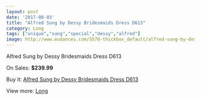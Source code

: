 ```yaml
---
layout: post
date: '2017-08-03'
title: "Alfred Sung by Dessy Bridesmaids Dress D613"
category: Long
tags: ["unique","sung","special","dessy","alfred"]
image: http://www.eudances.com/5578-thickbox_default/alfred-sung-by-dessy-bridesmaids-dress-d613.jpg
---
```

Alfred Sung by Dessy Bridesmaids Dress D613

On Sales: **$239.99**
<a href="https://www.eudances.com/en/long/1923-alfred-sung-by-dessy-bridesmaids-dress-d613.html"><amp-img layout="responsive" width="600" height="600" src="//www.eudances.com/5578-thickbox_default/alfred-sung-by-dessy-bridesmaids-dress-d613.jpg" alt="Alfred Sung by Dessy Bridesmaids Dress D613 0" /></a>
<a href="https://www.eudances.com/en/long/1923-alfred-sung-by-dessy-bridesmaids-dress-d613.html"><amp-img layout="responsive" width="600" height="600" src="//www.eudances.com/5579-thickbox_default/alfred-sung-by-dessy-bridesmaids-dress-d613.jpg" alt="Alfred Sung by Dessy Bridesmaids Dress D613 1" /></a>

Buy it: [Alfred Sung by Dessy Bridesmaids Dress D613](https://www.eudances.com/en/long/1923-alfred-sung-by-dessy-bridesmaids-dress-d613.html "Alfred Sung by Dessy Bridesmaids Dress D613")

View more: [Long](https://www.eudances.com/en/21-long "Long")